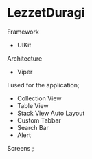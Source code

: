 # LezzetDuragi

Framework 

- UIKit

Architecture

- Viper

I used for the application;

- Collection View 
- Table View 
- Stack View Auto Layout 
- Custom Tabbar 
- Search Bar
- Alert


Screens ; <br>


